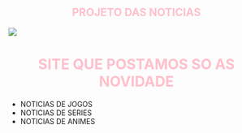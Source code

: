 <style>
    h2{
        text-align: center;
        color: pink;
    }

    h1{
        text-align: center;
        color: pink;
    }
</style>

<h2>PROJETO DAS NOTICIAS</h2>


<img src='https://th.bing.com/th/id/R.562997decf43986b9a134b61d92b53de?rik=JC577iI6eJ1THw&pid=ImgRaw&r=0'>

<h1>SITE QUE POSTAMOS SO AS NOVIDADE</h1>

<ul>
    <li>NOTICIAS DE JOGOS</li>
    <li>NOTICIAS DE SERIES</li>
    <li>NOTICIAS DE ANIMES</li>
</ul>